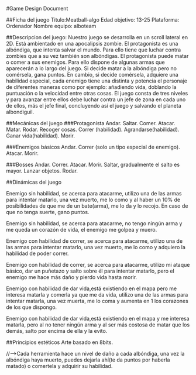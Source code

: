 #Game Design Document

##Ficha del juego
Titulo:Meatball-algo
Edad objetivo: 13-25
Plataforma: Ordenador
Nombre equipo: alboteam

##Descripcion del juego:
Nuestro juego se desarrolla en un scroll lateral en 2D. Está ambientado en una apocalipsis zombie. El protagonista  es una albóndiga, que intenta salvar el mundo. Para ello tiene que luchar contra zombies que a su vez también son albóndigas. El protagonista puede matar o comer a sus enemigos. Para ello dispone de algunas armas que aparecerán a lo largo del juego. Si decide matar a la albóndiga pero no comérsela, gana puntos. En cambio, si decide comérsela, adquiere una habilidad especial, cada enemigo tiene una distinta y potencia el personaje de diferentes maneras como por ejemplo: añadiendo vida, doblando la puntuación o la velocidad entre otras cosas. 
El juego consta de tres niveles y para avanzar entre ellos debe luchar contra un jefe de zona en cada uno de ellos, más el jefe final, concluyendo así el juego y salvando el planeta albondiguil.



##Mecánicas del juego
###Protagonista 
Andar.
Saltar.
Comer.
Atacar.
Matar.
Rodar.
Recoger cosas. 
Correr (habilidad).
Agrandarse(habilidad).
Ganar vida(habilidad). 
Morir.

###Enemigos básicos 
Andar.
Correr (solo un tipo especial de enemigo).
Atacar.
Morir. 

###Bosses
Andar.
Correr.
Atacar.
Morir. 
Saltar, gradualmente el salto es mayor.
Lanzar objetos.
Rodar.


##Dinámicas del juego 

Enemigo sin habilidad, se acerca para atacarme, utilizo una de las armas para intentar matarlo, una vez muerto, me lo como y al haber un 10% de posibilidades de que me de un bate(arma), me lo da y lo recojo. En caso de que no tenga suerte, gano puntos. 

Enemigo sin habilidad, se acerca para atacarme, no tengo ningún arma y me queda un corazón de vida, el enemigo me golpea y muero.

Enemigo con habilidad de correr, se acerca para atacarme, utilizo una de las armas para intentar matarlo, una vez muerto, me lo como y adquiero la habilidad de poder correr. 

Enemigo con habilidad de correr, se acerca para atacarme, utilizo mi ataque básico, dar un puñetazo y salto sobre él para intentar matarlo, pero el enemigo  me hace más daño y pierdo vida hasta morir.  

Enemigo con habilidad de dar vida,está existiendo en el mapa pero me interesa matarla y comerla ya que me da vida, utilizo una de las armas para intentar matarla, una vez muerta, me lo coma y aumenta en 1 los corazones de los que dispongo. 

Enemigo con habilidad de dar vida,está existiendo en el mapa y me interesa matarla, pero al no tener ningún arma y al ser más costosa de matar que los demás, salto por encima de ella y la evito. 



##Principios estéticos
Arte basado en 8bits. 



//-->Cada herramienta hace un nivel de daño a cada albóndiga, una vez la albóndiga haya muerto, puedes dejarla ahí(te da puntos por haberla matado) o comertela y adquirir su habilidad. 

